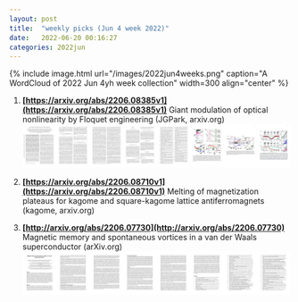 ```yaml
---
layout: post
title:  "weekly picks (Jun 4 week 2022)"
date:   2022-06-20 00:16:27
categories: 2022jun
---
```


{% include image.html url="/images/2022jun4weeks.png" caption="A WordCloud of 2022 Jun 4yh week collection" width=300 align="center" %}


1. **[https://arxiv.org/abs/2206.08385v1](https://arxiv.org/abs/2206.08385v1)** Giant modulation of optical nonlinearity by Floquet engineering (JGPark, arxiv.org) ![](/images/2206.08385v1.pdf.jpg)

1. **[https://arxiv.org/abs/2206.08710v1](https://arxiv.org/abs/2206.08710v1)** Melting of magnetization plateaus for kagome and square-kagome lattice antiferromagnets (kagome, arxiv.org)

1. **[http://arxiv.org/abs/2206.07730](http://arxiv.org/abs/2206.07730)** Magnetic memory and spontaneous vortices in a van der Waals superconductor (arXiv.org) ![](/images/2206.07730.pdf.jpg)
